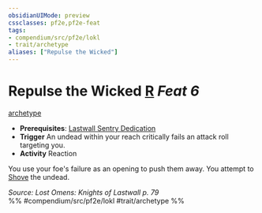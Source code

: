 ```yaml
---
obsidianUIMode: preview
cssclasses: pf2e,pf2e-feat
tags:
- compendium/src/pf2e/lokl
- trait/archetype
aliases: ["Repulse the Wicked"]
---
```

# Repulse the Wicked  [R](rules/core-rulebook/chapter-9-playing-the-game.md#Actions "Reaction") *Feat 6*  
[archetype](rules/traits/archetype.md "Archetype Feat Trait")  

- **Prerequisites**: [Lastwall Sentry Dedication](compendium/feats/lastwall-sentry-dedication-lowg.md)
- **Trigger** An undead within your reach critically fails an attack roll targeting you.
- **Activity** Reaction

You use your foe's failure as an opening to push them away. You attempt to [Shove](rules/actions/shove.md) the undead.

*Source: Lost Omens: Knights of Lastwall p. 79*  
%% #compendium/src/pf2e/lokl #trait/archetype %%